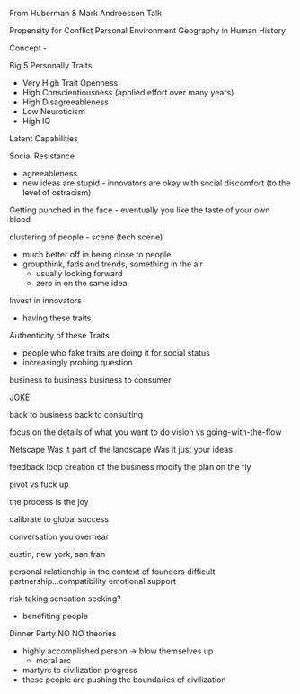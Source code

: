 From Huberman & Mark Andreessen Talk

Propensity for Conflict
Personal Environment
Geography in Human History

Concept - 

Big 5 Personally Traits
  - Very High Trait Openness
  - High Conscientiousness (applied effort over many years)
  - High Disagreeableness
  - Low Neuroticism
  - High IQ

Latent Capabilities

Social Resistance
  - agreeableness
  - new ideas are stupid - innovators are okay with social discomfort (to the level of ostracism)

Getting punched in the face - eventually you like the taste of your own blood

clustering of people - scene (tech scene)
  - much better off in being close to people
  - groupthink, fads and trends, something in the air
    - usually looking forward
    - zero in on the same idea

Invest in innovators
  - having these traits

Authenticity of these Traits
  - people who fake traits are doing it for social status
  - increasingly probing question

business to business
business to consumer

JOKE

back to business
back to consulting

focus on the details of what you want to do
vision vs going-with-the-flow

Netscape
Was it part of the landscape
Was it just your ideas

feedback loop
creation of the business
modify the plan on the fly

pivot vs fuck up

the process is the joy

calibrate to global success

conversation you overhear

austin, new york, san fran

personal relationship
in the context of founders
difficult
partnership...compatibility
emotional support

risk taking
sensation seeking?
  - benefiting people

Dinner Party NO NO theories
  
  - highly accomplished person -> blow themselves up
    - moral arc
  - martyrs to civilization progress
  - these people are pushing the boundaries of civilization
